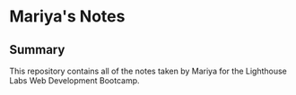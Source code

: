 # Mariya's Notes
## Summary 

This repository contains all of the notes taken by Mariya for the Lighthouse Labs Web Development Bootcamp.
